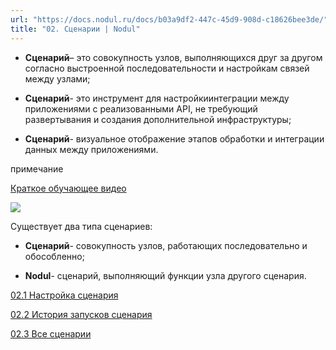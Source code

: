 ```yaml
---
url: "https://docs.nodul.ru/docs/b03a9df2-447c-45d9-908d-c18626bee3de/"
title: "02. Сценарии | Nodul"
---
```


- **Сценарий**– это совокупность узлов, выполняющихся друг за другом согласно выстроенной последовательности и настройкам связей между узлами;

- **Сценарий**\- это инструмент для настройкиинтеграции между приложениями с реализованными API, не требующий развертывания и создания дополнительной инфраструктуры;

- **Сценарий**\- визуальное отображение этапов обработки и интеграции данных между приложениями.

примечание

[Краткое обучающее видео](https://www.youtube.com/watch?v=7h79PIxdB4U)

![](https://docs.nodul.ru/img/notion/daf6c6c4-6e04-4c82-9af8-b2f45b0cb8a7/Untitled.png)

Существует два типа сценариев:

- **Сценарий**\- совокупность узлов, работающих последовательно и обособленно;

- **Nodul**\- сценарий, выполняющий функции узла другого сценария.

[02.1 Настройка сценария](https://docs.nodul.ru/docs/af28da79-1912-49eb-9877-07c99c16218d)

[02.2 История запусков сценария](https://docs.nodul.ru/docs/4a592a6b-e438-4201-9aae-8ed3f111cb86)

[02.3 Все сценарии](https://docs.nodul.ru/docs/3b2695a5-0c24-40e6-b758-65ca0bb83c11)